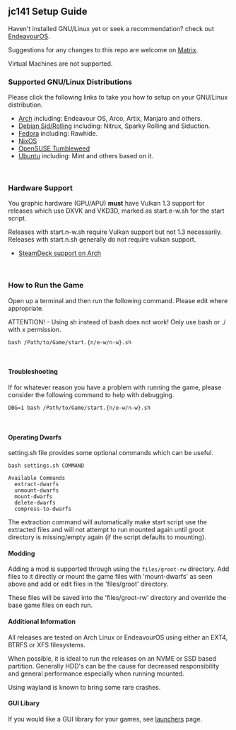 ## jc141 Setup Guide

Haven't installed GNU/Linux yet or seek a recommendation? check out [EndeavourOS](https://discovery.endeavouros.com/installation/create-install-media-usb-key/2021/03/).

Suggestions for any changes to this repo are welcome on [Matrix](https://matrix.to/#/%21aRyMmzPUzcUKRXpVtP%3Amatrix.org?via=catgirl.cloud&via=grin.hu&via=matrix.org).

Virtual Machines are not supported.
<br>

### Supported GNU/Linux Distributions
Please click the following links to take you how to setup on your GNU/Linux distribution.

*   [Arch](arch.md) including: Endeavour OS, Arco, Artix, Manjaro and others.
*   [Debian Sid/Rolling](debian.md) including: Nitrux, Sparky Rolling and Siduction.
*   [Fedora](fedora.md) including: Rawhide.
*   [NixOS](nixos.md)
*   [OpenSUSE Tumbleweed](opensuse.md)
*   [Ubuntu](ubuntu-based.md) including: Mint and others based on it.
<br>

### Hardware Support
You graphic hardware (GPU/APU) **must** have Vulkan 1.3 support for releases which use DXVK and VKD3D, marked as start.e-w.sh for the start script.

Releases with start.n-w.sh require Vulkan support but not 1.3 necessarily. Releases with start.n.sh generally do not require vulkan support.

* [SteamDeck support on Arch](steamdeck/arch.md)
<br>

### How to Run the Game
Open up a terminal and then run the following command. Please edit where appropriate.

ATTENTION! - Using sh instead of bash does not work!  Only use bash or ./ with x permission.

```
bash /Path/to/Game/start.{n/e-w/n-w}.sh
```
<br>

#### Troubleshooting
If for whatever reason you have a problem with running the game, please consider the following command to help with debugging.

```
DBG=1 bash /Path/to/Game/start.{n/e-w/n-w}.sh
```
<br>

#### Operating Dwarfs
setting.sh file provides some optional commands which can be useful.

```
bash settings.sh COMMAND

Available Commands
  extract-dwarfs
  unmount-dwarfs
  mount-dwarfs
  delete-dwarfs
  compress-to-dwarfs
```
The extraction command will automatically make start script use the extracted files and will not attempt to run mounted again until groot directory is missing/empty again (if the script defaults to mounting).
<br>

#### Modding

Adding a mod is supported through using the `files/groot-rw` directory. Add files to it directly or mount the game files with 'mount-dwarfs' as seen above and add or edit files in the 'files/groot' directory.

These files will be saved into the 'files/groot-rw' directory and override the base game files on each run.
<br>

#### Additional Information
All releases are tested on Arch Linux or EndeavourOS using either an EXT4, BTRFS or XFS filesystems.

When possible, it is ideal to run the releases on an NVME or SSD based partition. Generally HDD's can be the cause for decreased responsibility and general performance especially when running mounted.

Using wayland is known to bring some rare crashes.
<br>

#### GUI Libary

If you would like a GUI library for your games, see [launchers](launchers.md) page.
